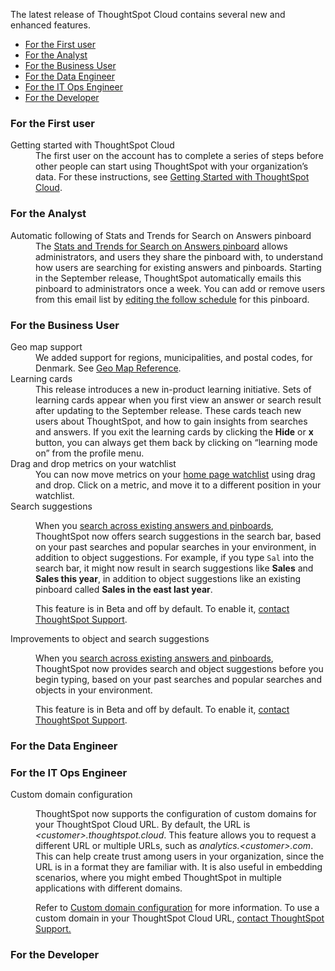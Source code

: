 The latest release of ThoughtSpot Cloud contains several new and enhanced features.

<ul>
<li><a href="{{ site.baseurl }}#september-cloud-2021-first">For the First user</a></li>
<li><a href="{{ site.baseurl }}#september-cloud-2021-analyst">For the Analyst</a></li>
<li><a href="{{ site.baseurl }}#september-cloud-2021-business-user">For the Business User</a></li>
<li><a href="{{ site.baseurl }}#september-cloud-2021-data-engineer">For the Data Engineer</a></li>
<li><a href="{{ site.baseurl }}#september-cloud-2021-it-ops-engineer">For the IT Ops Engineer</a></li>
<li><a href="{{ site.baseurl }}#september-cloud-2021-developer">For the Developer</a></li>
</ul>

<h3><a id="september-cloud-2021-first"></a>For the First user</h3>

<dl>
<dlentry id="getting-started">
<dt>Getting started with ThoughtSpot Cloud</dt>
<dd>The first user on the account has to complete a series of steps before other people can start using ThoughtSpot with your organization’s data. For these instructions, see <a href="{{ site.baseurl }}/admin/ts-cloud/ts-cloud-getting-started.html">Getting Started with ThoughtSpot Cloud</a>.
</dd>
</dlentry>
</dl>

<h3><a id="september-cloud-2021-analyst"></a>For the Analyst</h3>

<dl>
<dlentry id="auto-email">
<dt>Automatic following of Stats and Trends for Search on Answers pinboard</dt>
<dd>The <a href="{{ site.baseurl }}/admin/thoughtspot-one/query-intelligence-pinboard.html">Stats and Trends for Search on Answers pinboard</a> allows administrators, and users they share the pinboard with, to understand how users are searching for existing answers and pinboards. Starting in the September release, ThoughtSpot automatically emails this pinboard to administrators once a week. You can add or remove users from this email list by <a href="{{ site.baseurl }}/admin/manage-jobs/schedule-a-pinboard-job.html">editing the follow schedule</a> for this pinboard.</dd>
</dlentry>
</dl>

<h3><a id="september-cloud-2021-business-user"></a>For the Business User</h3>

<dl>
<dlentry id="geomaps-denmark">
<dt>Geo map support</dt>
<dd>We added support for regions, municipalities, and postal codes, for Denmark. See <a href="{{ site.baseurl }}/reference/geomap-reference.html">Geo Map Reference</a>.</dd>
</dlentry>

<dlentry id="learning-cards">
<dt>Learning cards</dt>
<dd>This release introduces a new in-product learning initiative. Sets of learning cards appear when you first view an answer or search result after updating to the September release. These cards teach new users about ThoughtSpot, and how to gain insights from searches and answers. If you exit the learning cards by clicking the <strong>Hide</strong> or <strong>x</strong> button, you can always get them back by clicking on “learning mode on” from the profile menu.</dd>
</dlentry>

<dlentry id="watchlist-drag-and-drop">
<dt>Drag and drop metrics on your watchlist</dt>
<dd>You can now move metrics on your <a href="{{ site.baseurl }}/end-user/thoughtspot-one/thoughtspot-one-homepage.html#quick-links">home page watchlist</a> using drag and drop. Click on a metric, and move it to a different position in your watchlist.</dd>
</dlentry>

<dlentry id="search-suggestions">
<dt>Search suggestions</dt>
<dd><p>When you <a href="{{ site.baseurl }}/end-user/search/search-answers.html">search across existing answers and pinboards</a>, ThoughtSpot now offers search suggestions in the search bar, based on your past searches and popular searches in your environment, in addition to object suggestions. For example, if you type <code>Sal</code> into the search bar, it might now result in search suggestions like <strong>Sales</strong> and <strong>Sales this year</strong>, in addition to object suggestions like an existing pinboard called <strong>Sales in the east last year</strong>.</p>
<p>This feature is in <span class="label label-beta">Beta</span> and off by default. To enable it, <a href="{{ site.baseurl }}/admin/misc/contact.html">contact ThoughtSpot Support</a>.</p></dd>
</dlentry>

<dlentry id="typeahead">
<dt>Improvements to object and search suggestions</dt>
<dd><p>When you <a href="{{ site.baseurl }}/end-user/search/search-answers.html">search across existing answers and pinboards</a>, ThoughtSpot now provides search and object suggestions before you begin typing, based on your past searches and popular searches and objects in your environment.</p>
<p>This feature is in <span class="label label-beta">Beta</span> and off by default. To enable it, <a href="{{ site.baseurl }}/admin/misc/contact.html">contact ThoughtSpot Support</a>.</p></dd>
</dlentry>

</dl>

<h3><a id="september-cloud-2021-data-engineer"></a>For the Data Engineer</h3>

<h3><a id="september-cloud-2021-it-ops-engineer"></a>For the IT Ops Engineer</h3>

<dl>

<dlentry id="custom-domains">
<dt>Custom domain configuration</dt>
<dd><p>ThoughtSpot now supports the configuration of custom domains for your ThoughtSpot Cloud URL. By default, the URL is <em>&lt;customer&gt;.thoughtspot.cloud</em>. This feature allows you to request a different URL or multiple URLs, such as <em>analytics.&lt;customer&gt;.com</em>. This can help create trust among users in your organization, since the URL is in a format they are familiar with. It is also useful in embedding scenarios, where you might embed ThoughtSpot in multiple applications with different domains.</p>
<p>Refer to <a href="{{ site.baseurl }}/admin/ts-cloud/custom-domains.html">Custom domain configuration</a> for more information. To use a custom domain in your ThoughtSpot Cloud URL, <a href="{{ site.baseurl }}/admin/misc/contact.html">contact ThoughtSpot Support.</a></p></dd>
</dlentry>

</dl>

<h3><a id="september-cloud-2021-developer"></a>For the Developer</h3>
